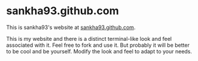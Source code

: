 sankha93.github.com
===================
This is sankha93's website at [sankha93.github.com](http://sankha93.github.com).

This is my website and there is a distinct terminal-like look and feel associated with it. Feel free to fork and use it. But probably it will be better to be cool and be yourself. Modify the look and feel to adapt to your needs.